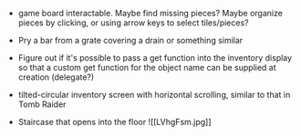 
- game board interactable. Maybe find missing pieces? Maybe organize pieces by clicking, or using arrow keys to select tiles/pieces?
  
- Pry a bar from a grate covering a drain or something similar 
  
-  Figure out if it's possible to pass a get function into the inventory display so that a custom get function for the object name can be supplied at creation (delegate?)

- tilted-circular inventory screen with horizontal scrolling, similar to that in Tomb Raider

- Staircase that opens into the floor 
  ![[LVhgFsm.jpg]]
